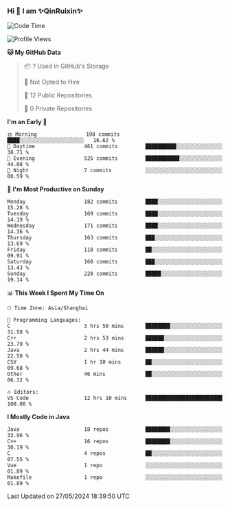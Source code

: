 <!--
**QinRuixin/QinRuixin** is a ✨ _special_ ✨ repository because its `README.md` (this file) appears on your GitHub profile.

Here are some ideas to get you started:

- 🔭 I’m currently working on ...
- 🌱 I’m currently learning ...
- 👯 I’m looking to collaborate on ...
- 🤔 I’m looking for help with ...
- 💬 Ask me about ...
- 📫 How to reach me: ...
- 😄 Pronouns: ...
- ⚡ Fun fact: ...
-->


### Hi 👋 I am ✨QinRuixin✨

<!--START_SECTION:waka-->
![Code Time](http://img.shields.io/badge/Code%20Time-1%2C202%20hrs%2038%20mins-blue)

![Profile Views](http://img.shields.io/badge/Profile%20Views-0-blue)

**🐱 My GitHub Data** 

> 📦 ? Used in GitHub's Storage 
 > 
> 🚫 Not Opted to Hire
 > 
> 📜 12 Public Repositories 
 > 
> 🔑 0 Private Repositories 
 > 
**I'm an Early 🐤** 

```text
🌞 Morning                198 commits         ████░░░░░░░░░░░░░░░░░░░░░   16.62 % 
🌆 Daytime                461 commits         ██████████░░░░░░░░░░░░░░░   38.71 % 
🌃 Evening                525 commits         ███████████░░░░░░░░░░░░░░   44.08 % 
🌙 Night                  7 commits           ░░░░░░░░░░░░░░░░░░░░░░░░░   00.59 % 
```
📅 **I'm Most Productive on Sunday** 

```text
Monday                   182 commits         ████░░░░░░░░░░░░░░░░░░░░░   15.28 % 
Tuesday                  169 commits         ████░░░░░░░░░░░░░░░░░░░░░   14.19 % 
Wednesday                171 commits         ████░░░░░░░░░░░░░░░░░░░░░   14.36 % 
Thursday                 163 commits         ███░░░░░░░░░░░░░░░░░░░░░░   13.69 % 
Friday                   118 commits         ██░░░░░░░░░░░░░░░░░░░░░░░   09.91 % 
Saturday                 160 commits         ███░░░░░░░░░░░░░░░░░░░░░░   13.43 % 
Sunday                   228 commits         █████░░░░░░░░░░░░░░░░░░░░   19.14 % 
```


📊 **This Week I Spent My Time On** 

```text
🕑︎ Time Zone: Asia/Shanghai

💬 Programming Languages: 
C                        3 hrs 50 mins       ████████░░░░░░░░░░░░░░░░░   31.58 % 
C++                      2 hrs 53 mins       ██████░░░░░░░░░░░░░░░░░░░   23.79 % 
Java                     2 hrs 44 mins       ██████░░░░░░░░░░░░░░░░░░░   22.50 % 
CSV                      1 hr 10 mins        ██░░░░░░░░░░░░░░░░░░░░░░░   09.68 % 
Other                    46 mins             ██░░░░░░░░░░░░░░░░░░░░░░░   06.32 % 

🔥 Editors: 
VS Code                  12 hrs 10 mins      █████████████████████████   100.00 % 
```

**I Mostly Code in Java** 

```text
Java                     18 repos            ████████░░░░░░░░░░░░░░░░░   33.96 % 
C++                      16 repos            ████████░░░░░░░░░░░░░░░░░   30.19 % 
C                        4 repos             ██░░░░░░░░░░░░░░░░░░░░░░░   07.55 % 
Vue                      1 repo              ░░░░░░░░░░░░░░░░░░░░░░░░░   01.89 % 
Makefile                 1 repo              ░░░░░░░░░░░░░░░░░░░░░░░░░   01.89 % 
```




 Last Updated on 27/05/2024 18:39:50 UTC
<!--END_SECTION:waka-->
